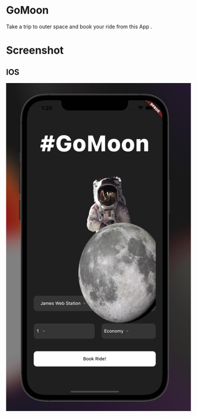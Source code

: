 # GoMoon

Take a trip to outer space and book your ride from this App .


# Screenshot
## IOS

<p align="center"><img src="assets/images/ios_ss.png"></p>

<!-- ## Android  

<p align="center"><img src="assets/images/android_ss.png"></p>


## Web

<p align="center"><img src="assets/images/web_ss.png"></p> -->